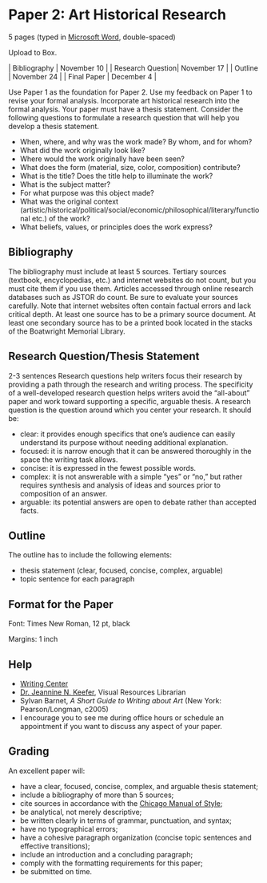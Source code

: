 # Paper 2: Art Historical Research

5 pages (typed in [Microsoft Word](https://is.richmond.edu/hardware-software/office-365/index.html), double-spaced)

Upload to Box.

| Bibliography | November 10 |
| Research Question| November 17 |
| Outline | November 24 |
| Final Paper | December 4 |

Use Paper 1 as the foundation for Paper 2. Use my feedback on Paper 1 to revise your formal analysis. Incorporate art historical research into the formal analysis. Your paper must have a thesis statement. Consider the following questions to formulate a research question that will help you develop a thesis statement.
* When, where, and why was the work made? By whom, and for whom?
* What did the work originally look like?
* Where would the work originally have been seen?
* What does the form (material, size, color, composition) contribute?
* What is the title? Does the title help to illuminate the work?
* What is the subject matter?
* For what purpose was this object made?
* What was the original context (artistic/historical/political/social/economic/philosophical/literary/functional etc.) of the work?
* What beliefs, values, or principles does the work express?

## Bibliography

The bibliography must include at least 5 sources. Tertiary sources (textbook, encyclopedias, etc.) and internet websites do not count, but you must cite them if you use them. Articles accessed through online research databases such as JSTOR do count. Be sure to evaluate your sources carefully. Note that internet websites often contain factual errors and lack critical depth. At least one source has to be a primary source document. At least one secondary source has to be a printed book located in the stacks of the Boatwright Memorial Library.

## Research Question/Thesis Statement

2-3 sentences
Research questions help writers focus their research by providing a path through the research and writing process. The specificity of a well-developed research question helps writers avoid the “all-about” paper and work toward supporting a specific, arguable thesis. A research question is the question around which you center your research. It should be:
* clear: it provides enough specifics that one’s audience can easily understand its purpose without needing additional explanation.
* focused: it is narrow enough that it can be answered thoroughly in the space the writing task allows.
* concise: it is expressed in the fewest possible words.
* complex: it is not answerable with a simple “yes” or “no,” but rather requires synthesis and analysis of ideas and sources prior to composition of an answer.
* arguable: its potential answers are open to debate rather than accepted facts.

## Outline
The outline has to include the following elements:
* thesis statement (clear, focused, concise, complex, arguable)
* topic sentence for each paragraph

## Format for the Paper
Font: Times New Roman, 12 pt, black

Margins: 1 inch

## Help
* [Writing Center](https://writing.richmond.edu/)
* [Dr. Jeannine N. Keefer](https://library.richmond.edu/about/bios/jkeefer/), Visual Resources Librarian
* Sylvan Barnet, _A Short Guide to Writing about Art_ (New York: Pearson/Longman, c2005)
* I encourage you to see me during office hours or schedule an appointment if you want to discuss any aspect of your paper. 

## Grading
An excellent paper will:
* have a clear, focused, concise, complex, and arguable thesis statement;
* include a bibliography of more than 5 sources;
* cite sources in accordance with the [Chicago Manual of Style](https://libguides.richmond.edu/citingsources/chicago);
* be analytical, not merely descriptive;
* be written clearly in terms of grammar, punctuation, and syntax;
* have no typographical errors;
* have a cohesive paragraph organization (concise topic sentences and effective transitions);
* include an introduction and a concluding paragraph;
* comply with the formatting requirements for this paper;
* be submitted on time.
